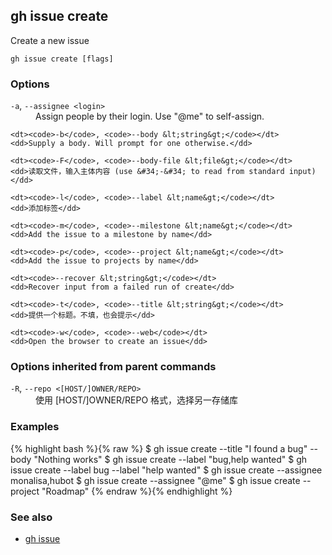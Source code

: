

## gh issue create

Create a new issue

```
gh issue create [flags]
```

### Options


<dl class="flags">
	<dt><code>-a</code>, <code>--assignee &lt;login&gt;</code></dt>
	<dd>Assign people by their login. Use &#34;@me&#34; to self-assign.</dd>

	<dt><code>-b</code>, <code>--body &lt;string&gt;</code></dt>
	<dd>Supply a body. Will prompt for one otherwise.</dd>

	<dt><code>-F</code>, <code>--body-file &lt;file&gt;</code></dt>
	<dd>读取文件，输入主体内容 (use &#34;-&#34; to read from standard input)</dd>

	<dt><code>-l</code>, <code>--label &lt;name&gt;</code></dt>
	<dd>添加标签</dd>

	<dt><code>-m</code>, <code>--milestone &lt;name&gt;</code></dt>
	<dd>Add the issue to a milestone by name</dd>

	<dt><code>-p</code>, <code>--project &lt;name&gt;</code></dt>
	<dd>Add the issue to projects by name</dd>

	<dt><code>--recover &lt;string&gt;</code></dt>
	<dd>Recover input from a failed run of create</dd>

	<dt><code>-t</code>, <code>--title &lt;string&gt;</code></dt>
	<dd>提供一个标题。不填，也会提示</dd>

	<dt><code>-w</code>, <code>--web</code></dt>
	<dd>Open the browser to create an issue</dd>
</dl>


### Options inherited from parent commands


<dl class="flags">
	<dt><code>-R</code>, <code>--repo &lt;[HOST/]OWNER/REPO&gt;</code></dt>
	<dd>使用 [HOST/]OWNER/REPO 格式，选择另一存储库</dd>
</dl>


### Examples

{% highlight bash %}{% raw %}
$ gh issue create --title "I found a bug" --body "Nothing works"
$ gh issue create --label "bug,help wanted"
$ gh issue create --label bug --label "help wanted"
$ gh issue create --assignee monalisa,hubot
$ gh issue create --assignee "@me"
$ gh issue create --project "Roadmap"
{% endraw %}{% endhighlight %}

### See also

* [gh issue](./gh_issue)

